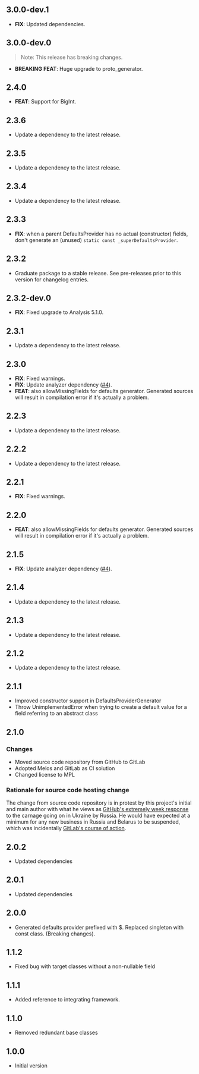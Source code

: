 ## 3.0.0-dev.1

 - **FIX**: Updated dependencies.

## 3.0.0-dev.0

> Note: This release has breaking changes.

 - **BREAKING** **FEAT**: Huge upgrade to proto_generator.

## 2.4.0

 - **FEAT**: Support for BigInt.

## 2.3.6

 - Update a dependency to the latest release.

## 2.3.5

 - Update a dependency to the latest release.

## 2.3.4

 - Update a dependency to the latest release.

## 2.3.3

 - **FIX**: when a parent DefaultsProvider has no actual (constructor) fields, don't generate an (unused) `static const _superDefaultsProvider`.

## 2.3.2

 - Graduate package to a stable release. See pre-releases prior to this version for changelog entries.

## 2.3.2-dev.0

 - **FIX**: Fixed upgrade to Analysis 5.1.0.

## 2.3.1

 - Update a dependency to the latest release.

## 2.3.0

 - **FIX**: Fixed warnings.
 - **FIX**: Update analyzer dependency ([#4](https://gitlab.com/ruicraveiro/dart_framework/-/issues/4)).
 - **FEAT**: also allowMissingFields for defaults generator. Generated sources will result in compilation error if it's actually a problem.

## 2.2.3

 - Update a dependency to the latest release.

## 2.2.2

 - Update a dependency to the latest release.

## 2.2.1

 - **FIX**: Fixed warnings.

## 2.2.0

 - **FEAT**: also allowMissingFields for defaults generator. Generated sources will result in compilation error if it's actually a problem.

## 2.1.5

 - **FIX**: Update analyzer dependency ([#4](https://gitlab.com/ruicraveiro/dart_framework/-/issues/4)).

## 2.1.4

 - Update a dependency to the latest release.

## 2.1.3

 - Update a dependency to the latest release.

## 2.1.2

 - Update a dependency to the latest release.

## 2.1.1

- Improved constructor support in DefaultsProviderGenerator
- Throw UnimplementedError when trying to create a default value for a field referring to an abstract class

## 2.1.0

### Changes
- Moved source code repository from GitHub to GitLab
- Adopted Melos and GitLab as CI solution
- Changed license to MPL

### Rationale for source code hosting change

The change from source code repository is in protest by this project's initial and main author with what he views as [GitHub's extremely week response](https://github.blog/2022-03-02-our-response-to-the-war-in-ukraine/) to the carnage going on in Ukraine by Russia. He would have expected at a minimum for any new business in Russia and Belarus to be suspended, which was incidentally [GitLab's course of action](https://about.gitlab.com/blog/2022/03/11/gitlab-actions-to-date-regarding-russian-invasion-of-ukraine/#suspending-new-business-in-russia-and-belarus).


## 2.0.2

- Updated dependencies

## 2.0.1

- Updated dependencies

## 2.0.0

- Generated defaults provider prefixed with $. Replaced singleton with const class. (Breaking changes).

## 1.1.2

- Fixed bug with target classes without a non-nullable field

## 1.1.1

- Added reference to integrating framework.

## 1.1.0

- Removed redundant base classes

## 1.0.0

- Initial version
